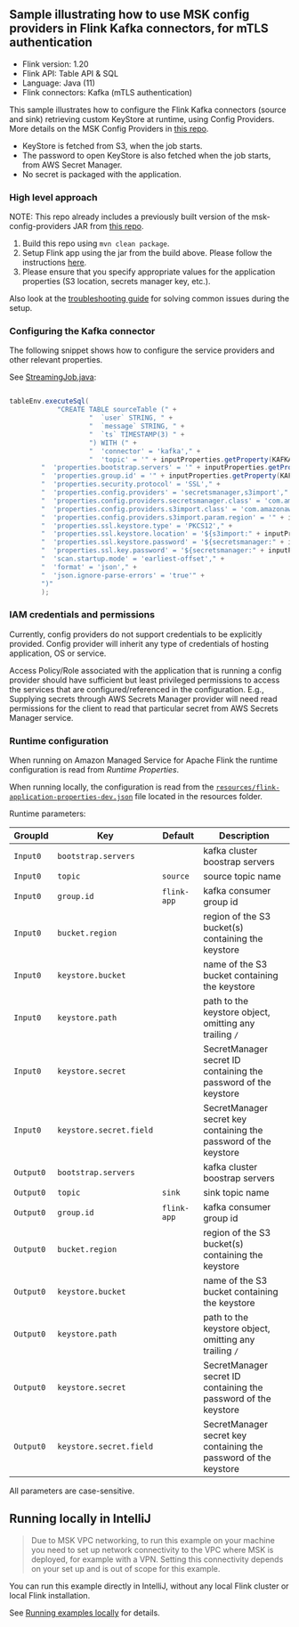 ## Sample illustrating how to use MSK config providers in Flink Kafka connectors, for mTLS authentication

* Flink version: 1.20
* Flink API: Table API & SQL
* Language: Java (11)
* Flink connectors: Kafka (mTLS authentication)

This sample illustrates how to configure the Flink Kafka connectors (source and sink) 
retrieving custom KeyStore at runtime, using Config Providers.
More details on the MSK Config Providers in [this repo](https://github.com/aws-samples/msk-config-providers).

* KeyStore is fetched from S3, when the job starts.
* The password to open KeyStore is also fetched when the job starts, from AWS Secret Manager.
* No secret is packaged with the application.

### High level approach

NOTE: This repo already includes a previously built version of the msk-config-providers JAR from [this repo](https://github.com/aws-samples/msk-config-providers).

1. Build this repo using `mvn clean package`.
2. Setup Flink app using the jar from the build above. Please follow the instructions [here](https://docs.aws.amazon.com/managed-flink/latest/java/getting-started.html).
3. Please ensure that you specify appropriate values for the application properties (S3 location, secrets manager key, etc.).

Also look at the [troubleshooting guide](docs/troubleshoot-guide.md) for solving common issues during the setup. 


### Configuring the Kafka connector

The following snippet shows how to configure the service providers and other relevant properties.

See [StreamingJob.java](src/main/java/com/amazonaws/services/msf/StreamingJob.java):

```java

tableEnv.executeSql(
            "CREATE TABLE sourceTable (" +
                    "  `user` STRING, " +
                    "  `message` STRING, " +
                    "  `ts` TIMESTAMP(3) " +
                    ") WITH (" +
                    "  'connector' = 'kafka'," +
                    "  'topic' = '" + inputProperties.getProperty(KAFKA_SOURCE_TOPIC_KEY, DEFAULT_SOURCE_TOPIC) + "'," +
        "  'properties.bootstrap.servers' = '" + inputProperties.getProperty(SOURCE_MSKBOOTSTRAP_SERVERS_KEY) + "'," +
        "  'properties.group.id' = '" + inputProperties.getProperty(KAFKA_CONSUMER_GROUP_ID_KEY, DEFAULT_CONSUMER_GROUP) + "'," +
        "  'properties.security.protocol' = 'SSL'," +
        "  'properties.config.providers' = 'secretsmanager,s3import'," +
        "  'properties.config.providers.secretsmanager.class' = 'com.amazonaws.kafka.config.providers.SecretsManagerConfigProvider'," +
        "  'properties.config.providers.s3import.class' = 'com.amazonaws.kafka.config.providers.S3ImportConfigProvider'," +
        "  'properties.config.providers.s3import.param.region' = '" + inputProperties.getProperty(S3_BUCKET_REGION_KEY) + "'," +
        "  'properties.ssl.keystore.type' = 'PKCS12'," +
        "  'properties.ssl.keystore.location' = '${s3import:" + inputProperties.getProperty(S3_BUCKET_REGION_KEY) + ":" + inputProperties.getProperty(KEYSTORE_S3_BUCKET_KEY) + "/" + inputProperties.getProperty(KEYSTORE_S3_PATH_KEY) + "}'," +
        "  'properties.ssl.keystore.password' = '${secretsmanager:" + inputProperties.getProperty(KEYSTORE_PASS_SECRET_KEY) + ":" + inputProperties.getProperty(KEYSTORE_PASS_SECRET_FIELD_KEY) + "}'," +
        "  'properties.ssl.key.password' = '${secretsmanager:" + inputProperties.getProperty(KEYSTORE_PASS_SECRET_KEY) + ":" + inputProperties.getProperty(KEYSTORE_PASS_SECRET_FIELD_KEY) + "}'," +
        "  'scan.startup.mode' = 'earliest-offset'," +
        "  'format' = 'json'," +
        "  'json.ignore-parse-errors' = 'true'" +
        ")"
        );

```

### IAM credentials and permissions

Currently, config providers do not support credentials to be explicitly provided. 
Config provider will inherit any type of credentials of hosting application, OS or service.

Access Policy/Role associated with the application that is running a config provider should have sufficient but least privileged permissions to access the services that are configured/referenced in the configuration. E.g., Supplying secrets through AWS Secrets Manager provider will need read permissions for the client to read that particular secret from AWS Secrets Manager service.

### Runtime configuration

When running on Amazon Managed Service for Apache Flink the runtime configuration is read from *Runtime Properties*.

When running locally, the configuration is read from the [`resources/flink-application-properties-dev.json`](src/main/resources/flink-application-properties-dev.json) file located in the resources folder.

Runtime parameters:

| GroupId | Key                     | Default     | Description                                                        |
|---------|-------------------------|-------------|--------------------------------------------------------------------|
| `Input0` | `bootstrap.servers`     |             | kafka cluster boostrap servers                                     |
| `Input0` | `topic`                 | `source`    | source topic name                                                  |
| `Input0` | `group.id`              | `flink-app` | kafka consumer group id                                            |
| `Input0` | `bucket.region`         |             | region of the S3 bucket(s) containing the keystore  |
| `Input0` | `keystore.bucket`       |             | name of the S3 bucket containing the keystore                      |
| `Input0` | `keystore.path`         |             | path to the keystore object, omitting any trailing `/`             |
| `Input0` | `keystore.secret`       |             | SecretManager secret ID  containing the password of the keystore   |
| `Input0` | `keystore.secret.field` |             | SecretManager secret key containing the password of the keystore   |
| `Output0` | `bootstrap.servers`     |             | kafka cluster boostrap servers                                     |
| `Output0` | `topic`                 | `sink`    | sink topic name                                                  |
| `Output0` | `group.id`              | `flink-app` | kafka consumer group id                                            |
| `Output0` | `bucket.region`         |             | region of the S3 bucket(s) containing the keystore  |
| `Output0` | `keystore.bucket`       |             | name of the S3 bucket containing the keystore                      |
| `Output0` | `keystore.path`         |             | path to the keystore object, omitting any trailing `/`             |
| `Output0` | `keystore.secret`       |             | SecretManager secret ID  containing the password of the keystore   |
| `Output0` | `keystore.secret.field` |             | SecretManager secret key containing the password of the keystore   |


All parameters are case-sensitive.

## Running locally in IntelliJ

> Due to MSK VPC networking, to run this example on your machine you need to set up network connectivity to the VPC where MSK is deployed, for example with a VPN.
> Setting this connectivity depends on your set up and is out of scope for this example.

You can run this example directly in IntelliJ, without any local Flink cluster or local Flink installation.

See [Running examples locally](../../running-examples-locally.md) for details.
